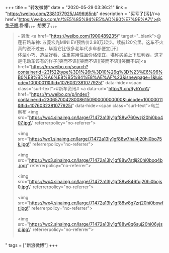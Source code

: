 +++
title = "转发微博"
date = "2020-05-29 03:36:21"
link = "https://weibo.com/2381077925/J496t65nb"
description = "买亏了[污]//<a href=\"https://weibo.com/n/%E5%85%94%E5%AD%90%E7%9E%A7\">@兔子瞧</a>:卧槽。。。想要了。。。<br><blockquote> - 转发 <a href=\"https://weibo.com/1900489235\" target=\"_blank\">@莲石路车神</a>: 五菱宏光MINI EV预售价2.98万起步。续航120公里。这车不火真的说不过去，毕竟它比很多老年代步车都便宜[汗]<br>体型小巧、造型好看、注重实用性且价格便宜，堪称买菜上下班利器，这才是电动车该有的样子[笑而不语][笑而不语][笑而不语][笑而不语]<a href=\"https://m.weibo.cn/search?containerid=231522type%3D1%26t%3D10%26q%3D%23%E6%96%B0%E8%BD%A6%E8%B5%84%E8%AE%AF%23&isnewpage=1&luicode=10000011&lfid=1076032381077925\" data-hide><span class=\"surl-text\">#新车资讯#</span></a> <a data-url=\"http://t.cn/RyhYcrA\" href=\"https://m.weibo.cn/p/index?containerid=23065700428008615090000000000&luicode=10000011&lfid=1076032381077925\" data-hide><span class=\"surl-text\">乌兰察布</span></a> <img src=\"https://wx4.sinaimg.cn/large/71472a13ly1gf88w760wzj20hi0bo407.jpg\" referrerpolicy=\"no-referrer\"><br><br><img src=\"https://wx1.sinaimg.cn/large/71472a13ly1gf88w7hai4j20hi0bo75k.jpg\" referrerpolicy=\"no-referrer\"><br><br><img src=\"https://wx3.sinaimg.cn/large/71472a13ly1gf88w7stlij20hi0boq4b.jpg\" referrerpolicy=\"no-referrer\"><br><br><img src=\"https://wx4.sinaimg.cn/large/71472a13ly1gf88w846fuj20hi0bojs0.jpg\" referrerpolicy=\"no-referrer\"><br><br><img src=\"https://wx4.sinaimg.cn/large/71472a13ly1gf88w8g7zrj20hi0bowfr.jpg\" referrerpolicy=\"no-referrer\"><br><br><img src=\"https://wx2.sinaimg.cn/large/71472a13ly1gf88w8q6suj20hi06yjsd.jpg\" referrerpolicy=\"no-referrer\"><br><br></blockquote>"
tags = ["新浪微博"]
+++
